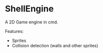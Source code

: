 
# ShellEngine

A 2D Game engine in cmd.

Features:
- Sprites
- Collision detection (walls and other sprites)
